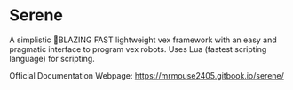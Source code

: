 # Serene
A simplistic 🚀BLAZING FAST lightweight vex framework with an easy and pragmatic interface to program vex robots. Uses Lua (fastest scripting language) for scripting.

Official Documentation Webpage: https://mrmouse2405.gitbook.io/serene/
